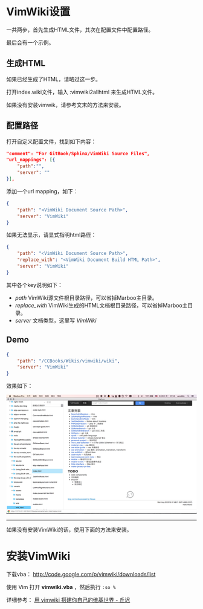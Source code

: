 # VimWiki设置

<!-- create time: 2015-08-06 23:29:42  -->

<!-- This file is created by Marboo<http://marboo.io> template file $MARBOO_HOME/.media/starts/default.md
本文件由 Marboo<http://marboo.io> 模板文件 $MARBOO_HOME/.media/starts/default.md 创建 -->

一共两步，首先生成HTML文件，其次在配置文件中配置路径。

最后会有一个示例。

## 生成HTML

如果已经生成了HTML，请略过这一步。

打开index.wiki文件，输入 :vimwiki2allhtml 来生成HTML文件。

如果没有安装vimwik，请参考文末的方法来安装。

## 配置路径

打开自定义配置文件，找到如下内容：

```json
"comment": "For GitBook/Sphinx/VimWiki Source Files",
"url_mappings": [{
    "path":"",
    "server": ""
}],
```

添加一个url mapping，如下：

```json
{
    "path": "<VimWiki Document Source Path>",
    "server": "VimWiki"
}
```

如果无法显示，请显式指明html路径：

```json
{
    "path": "<VimWiki Document Source Path>",
    "replace_with": "<VimWiki Document Build HTML Path>",
    "server": "VimWiki"
}
```

其中各个key说明如下：

- *path* VimWiki源文件根目录路径，可以省掉Marboo主目录。
- *replace_with* VimWiki生成的HTML文档根目录路径，可以省掉Marboo主目录。
- *server* 文档类型，这里写 *VimWiki*

## Demo

```json
{
    "path": "/CCBooks/Wikis/vimwiki/wiki",
    "server": "VimWiki"
}
```

效果如下：

![](../.images/marboo-vimwiki.png)

---

如果没有安装VimWiki的话，使用下面的方法来安装。

# 安装VimWiki

下载vba： http://code.google.com/p/vimwiki/downloads/list

使用 Vim 打开 **vimwiki.vba** ，然后执行 `:so % `

详细参考： [用 vimwiki 搭建你自己的维基世界 - 丘迟](http://wiki.ktmud.com/tips/vim/vimwiki-guide.html)

